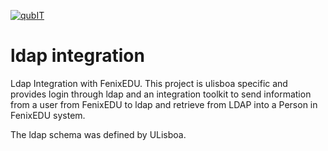 [![qubIT](http://www.qub-it.com/cms/images/qubIT_logo_transparent_medium.png)](http://www.qub-it.com)


# ldap integration
Ldap Integration with FenixEDU. This project is ulisboa specific and provides login through ldap 
and an integration toolkit to send information from a user from FenixEDU to ldap and retrieve from
LDAP into a Person in FenixEDU system.

The ldap schema was defined by ULisboa.
